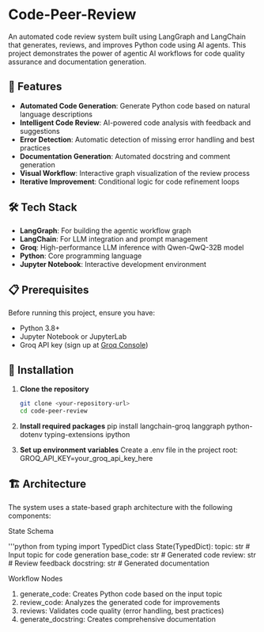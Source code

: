 # Code-Peer-Review

An automated code review system built using LangGraph and LangChain that generates, reviews, and improves Python code using AI agents. This project demonstrates the power of agentic AI workflows for code quality assurance and documentation generation.

## 🌟 Features

- **Automated Code Generation**: Generate Python code based on natural language descriptions
- **Intelligent Code Review**: AI-powered code analysis with feedback and suggestions
- **Error Detection**: Automatic detection of missing error handling and best practices
- **Documentation Generation**: Automated docstring and comment generation
- **Visual Workflow**: Interactive graph visualization of the review process
- **Iterative Improvement**: Conditional logic for code refinement loops

## 🛠️ Tech Stack

- **LangGraph**: For building the agentic workflow graph
- **LangChain**: For LLM integration and prompt management
- **Groq**: High-performance LLM inference with Qwen-QwQ-32B model
- **Python**: Core programming language
- **Jupyter Notebook**: Interactive development environment

## 📋 Prerequisites

Before running this project, ensure you have:

- Python 3.8+
- Jupyter Notebook or JupyterLab
- Groq API key (sign up at [Groq Console](https://console.groq.com/))

## 🚀 Installation

1. **Clone the repository**
   ```bash
   git clone <your-repository-url>
   cd code-peer-review

2. **Install required packages**
pip install langchain-groq langgraph python-dotenv typing-extensions ipython

3. **Set up environment variables**
 Create a .env file in the project root: GROQ_API_KEY=your_groq_api_key_here

## 🏗️ Architecture
The system uses a state-based graph architecture with the following components:

State Schema

'''python
from typing import TypedDict
class State(TypedDict):
    topic: str        # Input topic for code generation
    base_code: str    # Generated code
    review: str       # Review feedback
    docstring: str    # Generated documentation

Workflow Nodes

1. generate_code: Creates Python code based on the input topic
2. review_code: Analyzes the generated code for improvements
3. reviews: Validates code quality (error handling, best practices)
4. generate_docstring: Creates comprehensive documentation
